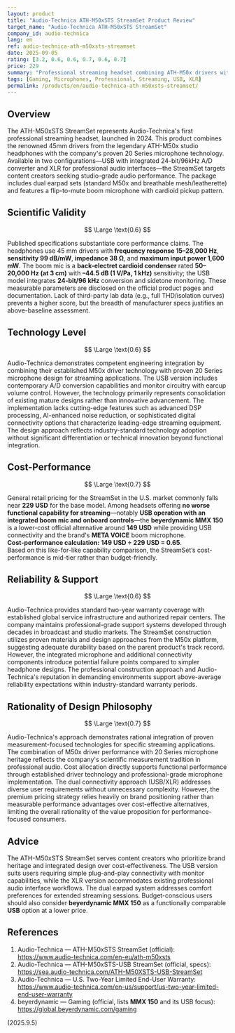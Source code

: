 ```yaml
---
layout: product
title: "Audio-Technica ATH-M50xSTS StreamSet Product Review"
target_name: "Audio-Technica ATH-M50xSTS StreamSet"
company_id: audio-technica
lang: en
ref: audio-technica-ath-m50xsts-streamset
date: 2025-09-05
rating: [3.2, 0.6, 0.6, 0.7, 0.6, 0.7]
price: 229
summary: "Professional streaming headset combining ATH-M50x drivers with 20 Series microphone technology, offering dual connectivity options and professional build quality at premium pricing"
tags: [Gaming, Microphones, Professional, Streaming, USB, XLR]
permalink: /products/en/audio-technica-ath-m50xsts-streamset/
---
```

## Overview

The ATH-M50xSTS StreamSet represents Audio-Technica's first professional streaming headset, launched in 2024. This product combines the renowned 45mm drivers from the legendary ATH-M50x studio headphones with the company's proven 20 Series microphone technology. Available in two configurations—USB with integrated 24-bit/96kHz A/D converter and XLR for professional audio interfaces—the StreamSet targets content creators seeking studio-grade audio performance. The package includes dual earpad sets (standard M50x and breathable mesh/leatherette) and features a flip-to-mute boom microphone with cardioid pickup pattern.

## Scientific Validity

$$ \Large \text{0.6} $$

Published specifications substantiate core performance claims. The headphones use 45 mm drivers with **frequency response 15–28,000 Hz**, **sensitivity 99 dB/mW**, **impedance 38 Ω**, and **maximum input power 1,600 mW**. The boom mic is a **back-electret cardioid condenser** rated **50–20,000 Hz (at 3 cm)** with **–44.5 dB (1 V/Pa, 1 kHz)** sensitivity; the USB model integrates **24-bit/96 kHz** conversion and sidetone monitoring. These measurable parameters are disclosed on the official product pages and documentation. Lack of third-party lab data (e.g., full THD/isolation curves) prevents a higher score, but the breadth of manufacturer specs justifies an above-baseline assessment.

## Technology Level

$$ \Large \text{0.6} $$

Audio-Technica demonstrates competent engineering integration by combining their established M50x driver technology with proven 20 Series microphone design for streaming applications. The USB version includes contemporary A/D conversion capabilities and monitor circuitry with earcup volume control. However, the technology primarily represents consolidation of existing mature designs rather than innovative advancement. The implementation lacks cutting-edge features such as advanced DSP processing, AI-enhanced noise reduction, or sophisticated digital connectivity options that characterize leading-edge streaming equipment. The design approach reflects industry-standard technology adoption without significant differentiation or technical innovation beyond functional integration.

## Cost-Performance

$$ \Large \text{0.7} $$

General retail pricing for the StreamSet in the U.S. market commonly falls near **229 USD** for the base model. Among headsets offering **no worse functional capability for streaming**—notably **USB operation with an integrated boom mic and onboard controls**—the **beyerdynamic MMX 150** is a lower-cost official alternative around **149 USD** while providing USB connectivity and the brand's **META VOICE** boom microphone.  
**Cost-performance calculation:** **149 USD ÷ 229 USD = 0.65**.  
Based on this like-for-like capability comparison, the StreamSet’s cost-performance is mid-tier rather than budget-friendly.

## Reliability & Support

$$ \Large \text{0.6} $$

Audio-Technica provides standard two-year warranty coverage with established global service infrastructure and authorized repair centers. The company maintains professional-grade support systems developed through decades in broadcast and studio markets. The StreamSet construction utilizes proven materials and design approaches from the M50x platform, suggesting adequate durability based on the parent product's track record. However, the integrated microphone and additional connectivity components introduce potential failure points compared to simpler headphone designs. The professional construction approach and Audio-Technica's reputation in demanding environments support above-average reliability expectations within industry-standard warranty periods.

## Rationality of Design Philosophy

$$ \Large \text{0.7} $$

Audio-Technica's approach demonstrates rational integration of proven measurement-focused technologies for specific streaming applications. The combination of M50x driver performance with 20 Series microphone heritage reflects the company's scientific measurement tradition in professional audio. Cost allocation directly supports functional performance through established driver technology and professional-grade microphone implementation. The dual connectivity approach (USB/XLR) addresses diverse user requirements without unnecessary complexity. However, the premium pricing strategy relies heavily on brand positioning rather than measurable performance advantages over cost-effective alternatives, limiting the overall rationality of the value proposition for performance-focused consumers.

## Advice

The ATH-M50xSTS StreamSet serves content creators who prioritize brand heritage and integrated design over cost-effectiveness. The USB version suits users requiring simple plug-and-play connectivity with monitor capabilities, while the XLR version accommodates existing professional audio interface workflows. The dual earpad system addresses comfort preferences for extended streaming sessions. Budget-conscious users should also consider **beyerdynamic MMX 150** as a functionally comparable **USB** option at a lower price.

## References

1. Audio-Technica — ATH-M50xSTS StreamSet (official): https://www.audio-technica.com/en-eu/ath-m50xsts  
2. Audio-Technica — ATH-M50xSTS-USB StreamSet (official, specs): https://sea.audio-technica.com/ATH-M50XSTS-USB-StreamSet  
3. Audio-Technica — U.S. Two-Year Limited End-User Warranty: https://www.audio-technica.com/en-us/support/us-two-year-limited-end-user-warranty  
4. beyerdynamic — Gaming (official, lists **MMX 150** and its USB focus): https://global.beyerdynamic.com/gaming


(2025.9.5)